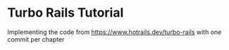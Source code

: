 # Turbo Rails Tutorial

Implementing the code from https://www.hotrails.dev/turbo-rails with one commit per chapter
